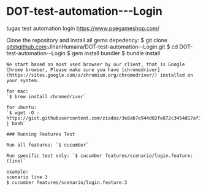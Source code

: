 # DOT-test-automation---Login
tugas test automation login https://www.psegameshop.com/

Clone the repository and install all gems depedency:
$ git clone git@github.com:JihanHumaira/DOT-test-automation--Login.git
$ cd DOT-test-automation--Login
$ gem install bundler
$ bundle install
```
We start based on most used browser by our client, that is Google Chrome browser, Please make sure you have [chromedriver](https://sites.google.com/a/chromium.org/chromedriver/) installed on your system.

for mac:
`$ brew install chromedriver`

for ubuntu:
`$ wget -O - https://gist.githubusercontent.com/ziadoz/3e8ab7e944d02fe872c3454d17af31a5/raw/ff10e54f562c83672f0b1958a144c4b72c070158/install.sh | bash`

### Running Features Test

Run all features: `$ cucumber`

Run spesific test only: `$ cucumber features/scenario/login.feature:(line)`

example:
scenario line 3
$ cucumber features/scenario/login.feature:3

